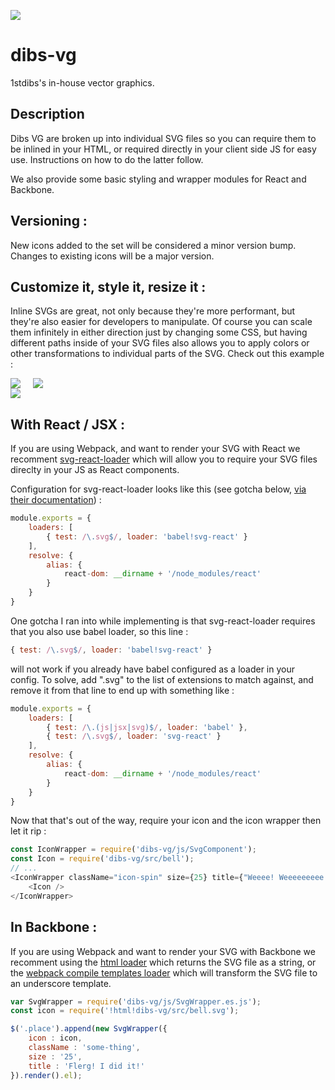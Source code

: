 ![](https://cdn.rawgit.com/1stdibs/dibs-vg/master/src/logo-no-reg.svg)

# dibs-vg 
1stdibs's in-house vector graphics.

## Description

Dibs VG are broken up into individual SVG files so you can require them to be inlined in your HTML, or required directly in your client side JS for easy use. Instructions on how to do the latter follow.

We also provide some basic styling and wrapper modules for React and Backbone. 


## Versioning : 

New icons added to the set will be considered a minor version bump. Changes to existing icons will be a major version.  

## Customize it, style it, resize it : 

Inline SVGs are great, not only because they're more performant, but they're also easier for developers to manipulate. Of course you can scale them infinitely in either direction just by changing some CSS, but having different paths inside of your SVG files also allows you to apply colors or other transformations to individual parts of the SVG. Check out this example : 

<div style="width:100px;">
	<img style="display:block;float:left;margin-right:20px;" src="https://rawgit.com/nameofname/dibs-vg/update-readme/readme_imgs/do-not-edit.svg" />
	<img style="display:block;float:left;margin-right:20px;" src="https://rawgit.com/nameofname/dibs-vg/update-readme/readme_imgs/do-not-edit-gold.svg" />
	<img style="display:block;float:left;margin-right:20px;" src="https://rawgit.com/nameofname/dibs-vg/update-readme/readme_imgs/do-not-edit-two-color.svg" />
</div>
<div style="clear:both;"></div>

## With React / JSX : 

If you are using Webpack, and want to render your SVG with React we recomment [svg-react-loader](https://github.com/jhamlet/svg-react-loader) which will allow you to require your SVG files direclty in your JS as React components. 

Configuration for svg-react-loader looks like this (see gotcha below, [via their documentation](https://github.com/jhamlet/svg-react-loader)) : 

```javascript
module.exports = {
    loaders: [
        { test: /\.svg$/, loader: 'babel!svg-react' }
    ],
    resolve: {
        alias: {
            react-dom: __dirname + '/node_modules/react'
        }
    }
}
```

One gotcha I ran into while implementing is that svg-react-loader requires that you also use babel loader, so this line : 

```javascript
{ test: /\.svg$/, loader: 'babel!svg-react' }
```

will not work if you already have babel configured as a loader in your config. To solve, add ".svg" to the list of extensions to match against, and remove it from that line to end up with something like :

```javascript
module.exports = {
    loaders: [
        { test: /\.(js|jsx|svg)$/, loader: 'babel' },
        { test: /\.svg$/, loader: 'svg-react' }
    ],
    resolve: {
        alias: {
            react-dom: __dirname + '/node_modules/react'
        }
    }
}
```

Now that that's out of the way, require your icon and the icon wrapper then let it rip : 

```javascript
const IconWrapper = require('dibs-vg/js/SvgComponent');
const Icon = require('dibs-vg/src/bell');
// ...
<IconWrapper className="icon-spin" size={25} title={"Weeee! Weeeeeeeee!"}>
    <Icon />
</IconWrapper>
```

## In Backbone : 

If you are using Webpack and want to render your SVG with Backbone we recomment using the [html loader](https://www.npmjs.com/package/html-loader) which returns the SVG file as a string, or the [webpack compile templates loader](https://www.npmjs.com/package/webpack-compile-templates) which will transform the SVG file to an underscore template.

```javascript
var SvgWrapper = require('dibs-vg/js/SvgWrapper.es.js');
const icon = require('!html!dibs-vg/src/bell.svg');

$('.place').append(new SvgWrapper({
    icon : icon,
    className : 'some-thing',
    size : '25',
    title : 'Flerg! I did it!'
}).render().el);
```
